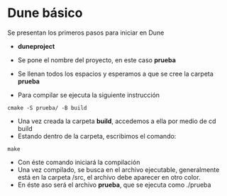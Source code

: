 # Dune básico

Se presentan los primeros pasos para iniciar en Dune

* **duneproject**

* Se pone el nombre del proyecto, en este caso **prueba**
* Se llenan todos los espacios y esperamos a que se cree la carpeta **prueba**
* Para compilar se ejecuta la siguiente instrucción
```
cmake -S prueba/ -B build
```
* Una vez creada la carpeta **build**, accedemos a ella por medio de cd build
* Estando dentro de la carpeta, escribimos el comando:
````
make
````
* Con éste comando iniciará la compilación
* Una vez compilado, se busca en el archivo ejecutable, generalmente está 
en la carpeta /src, el archivo debe aparecer en otro color.
* En éste aso será el archivo **prueba**, que se ejecuta como ./prueba
